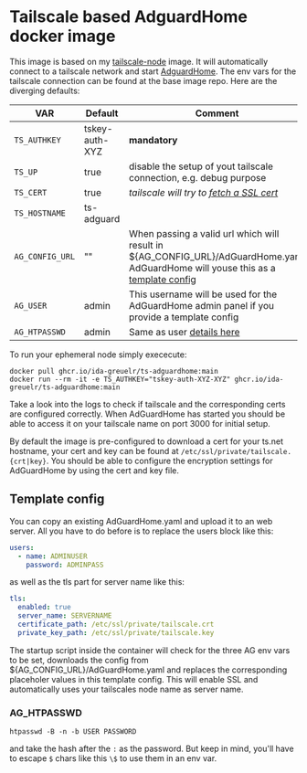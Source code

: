 # Tailscale based AdguardHome docker image

This image is based on my [tailscale-node](https://github.com/ida-greuelr/tailscale-node) image. It will automatically connect to a tailscale network and start [AdguardHome](https://github.com/AdguardTeam/AdGuardHome/). The env vars for the tailscale connection can be found at the base image repo. Here are the diverging defaults:

| VAR | Default | Comment |
|-----|---------|---------|
| `TS_AUTHKEY`        | tskey-auth-XYZ  | **mandatory** |
| `TS_UP`             | true            | disable the setup of yout tailscale connection, e.g. debug purpose |
| `TS_CERT`           | true            | _tailscale will try to [fetch a SSL cert](https://tailscale.com/kb/1153/enabling-https/?q=https#provision-tls-certificates-for-your-devices)_ |
| `TS_HOSTNAME`       | ts-adguard      |  |
| `AG_CONFIG_URL`     | ""              | When passing a valid url which will result in ${AG_CONFIG_URL}/AdGuardHome.yaml</br> AdGuardHome will youse this as a [template config](#template-config)|
| `AG_USER`           | admin           | This username will be used for the AdGuardHome admin panel if you provide a template config |
| `AG_HTPASSWD`           | admin           | Same as user [details here](#ag_htpasswd) |

To run your ephemeral node simply exececute:

```shell
docker pull ghcr.io/ida-greuelr/ts-adguardhome:main
docker run --rm -it -e TS_AUTHKEY="tskey-auth-XYZ-XYZ" ghcr.io/ida-greuelr/ts-adguardhome:main
```

Take a look into the logs to check if tailscale and the corresponding certs are configured correctly. When AdGuardHome has started you should be able to access it on your tailscale name on port 3000 for initial setup.

By default the image is pre-configured to download a cert for your ts.net hostname, your cert and key can be found at `/etc/ssl/private/tailscale.{crt|key}`. You should be able to configure the encryption settings for AdGuardHome by using the cert and key file.

## Template config

You can copy an existing AdGuardHome.yaml and upload it to an web server. All you have to do before is to replace the users block like this:

```yaml
users:
  - name: ADMINUSER
    password: ADMINPASS
```

as well as the tls part for server name like this:

```yaml
tls:
  enabled: true
  server_name: SERVERNAME
  certificate_path: /etc/ssl/private/tailscale.crt
  private_key_path: /etc/ssl/private/tailscale.key

```

The startup script inside the container will check for the three AG env vars to be set, downloads the config from ${AG_CONFIG_URL}/AdGuardHome.yaml and replaces the corresponding placeholer values in this template config. This will enable SSL and automatically uses your tailscales node name as server name.

### AG_HTPASSWD

```shell
htpasswd -B -n -b USER PASSWORD
```

and take the hash after the `:` as the password. But keep in mind, you'll have to escape `$` chars like this `\$` to use them in an env var.